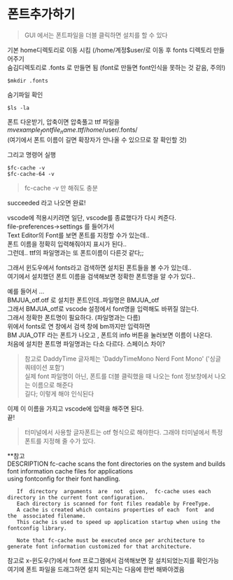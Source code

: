 # 폰트추가하기
> GUI 에서는 폰트파일을 더블 클릭하면 설치를 할 수 있다

기본 home디렉토리로 이동 시킴 (/home/계정$user/로 이동 후 fonts 디렉토리 만들어주기   
숨김디렉토리로 .fonts 로 만들면 됨 (font로 만들면 font인식을 못하는 것 같음, 주의!)  
```
$mkdir .fonts
```
숨기파일 확인
```
$ls -la 
```

폰트 다운받기, 압축이면 압축풀고 ttf 파일을   
$mv example_fontfile_name.ttf /home/$user/.fonts/   
(여기에서 폰트 이름이 길면 확장자가 안나올 수 있으므로 잘 확인할 것)   

그리고 명령어 실행  
```
$fc-cache -v
$fc-cache-64 -v
```

>fc-cache -v 만 해줘도 충분

succeeded 라고 나오면 완료!  

vscode에 적용시키려면 일단,  vscode를 종료했다가 다시 켜준다.    
file-preferences->settings 를 들어가서    
Text Editor의 Font를 보면 폰트를 지정할 수가 있는데..   
폰트 이름을 정확히 입력해줘야지 표시가 된다..   
그런데.. ttf의 파일명과는 또 폰트이름이 다른것 같다;;   

그래서 윈도우에서 fonts라고 검색하면 설치된 폰트들을 볼 수가 있는데..   
여기에서 설치했던 폰트 이름을 검색해보면 정확한 폰트명을 알 수가 있다..   

예를 들어서 ...   
BMJUA_otf.otf 로 설치한 폰트인데..파일명은 BMJUA_otf    
그래서 BMJUA_otf로 vscode 설정에서 font명을 입력해도 바뀌질 않는다.   
그래서 정확한 폰트명이 필요하다. (파일명과는 다름)    
위에서 fonts로 연 창에서 검색 창에 bm까지만 입력하면     
BM JUA_OTF 라는 폰트가 나오고 , 폰트의 info 버튼을 눌러보면 이름이 나온다.   
처음에 설치한 폰트명 파일명과는 다소 다르다. 스페이스 차이?   

> 참고로 DaddyTime 글자체는 'DaddyTimeMono Nerd Font Mono' ('싱글 쿼테이션 포함')   
실제 font 파일명이 아닌, 폰트를 더블 클릭했을 때 나오는 font 정보창에서 나오는 이름으로 해준다   
길다; 이렇게 해야 인식된다 

이제 이 이름을 가지고 vscode에 입력을 해주면 된다.  
끝!

> 터미널에서 사용할 글자폰트는 otf 형식으로 해야한다. 그래야 터미널에서 특정 폰트를 지정해 줄 수가 있다.


**참고  
DESCRIPTION
       fc-cache scans the font directories on the system and builds font information cache files for applications  
       using  fontconfig for their font handling.

       If  directory  arguments  are  not  given,  fc-cache uses each directory in the current font configuration. 
       Each directory is scanned for font files readable by FreeType. 
       A cache is created which contains properties of each  font  and  the  associated filename.  
       This cache is used to speed up application startup when using the fontconfig library.

       Note that fc-cache must be executed once per architecture to generate font information customized for that architecture.

참고로 x-윈도우(?)에서 font 프로그램에서 검색해보면 잘 설치되었는지를 확인가능   
여기에 폰트 파일을 드래그하면 설치 되는지는 다음에 한번 해봐야겠음